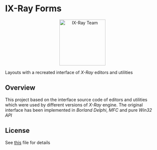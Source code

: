 # IX-Ray Forms

<!-- markdownlint-disable MD033 -->
<div align="center">
  <p>
    <a href="https://github.com/ixray-team">
      <img src="https://github.com/ixray-team/ixray/raw/default/logo.png" alt="IX-Ray Team" width="150" height="150" />
    </a>
  </p>
</div>
<!-- markdownlint-enable MD033 -->

Layouts with a recreated interface of *X-Ray* editors and utilities

## Overview

This project based on the interface source code of editors and utilities which were used by different versions of *X-Ray* engine. The original interface has been implemented in *Borland Delphi*, *MFC* and pure *Win32 API*

## License

See [this](LICENSE.md) file for details
